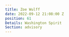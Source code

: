 ```yaml
---
title: Zoe Wulff
date: 2022-09-12 21:08:00 Z
position: 61
Details: Washington Spirit
Section: advisory
---
```


